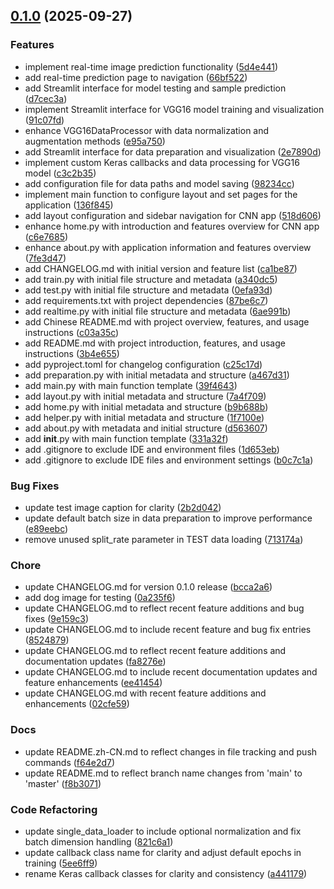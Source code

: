 <!-- insertion marker -->
<a name="0.1.0"></a>

## [0.1.0](https://github.com/DaoChaShao/py-st-ml-cnn-vgg-cat-n-dog/compare/50278e99149a5490bde6d0fefb3047c18439970d...0.1.0) (2025-09-27)

### Features

- implement real-time image prediction functionality ([5d4e441](https://github.com/DaoChaShao/py-st-ml-cnn-vgg-cat-n-dog/commit/5d4e44117e5e80c7c87f2cd3cba969ee01afa072))
- add real-time prediction page to navigation ([66bf522](https://github.com/DaoChaShao/py-st-ml-cnn-vgg-cat-n-dog/commit/66bf522b941eb98525ef2460d831d6e3db3e23f7))
- add Streamlit interface for model testing and sample prediction ([d7cec3a](https://github.com/DaoChaShao/py-st-ml-cnn-vgg-cat-n-dog/commit/d7cec3a64c3c4b6ad9b27f5136216ad0f1a52f5a))
- implement Streamlit interface for VGG16 model training and visualization ([91c07fd](https://github.com/DaoChaShao/py-st-ml-cnn-vgg-cat-n-dog/commit/91c07fd1c7a697a3c02052f86f74f4d157166f1d))
- enhance VGG16DataProcessor with data normalization and augmentation methods ([e95a750](https://github.com/DaoChaShao/py-st-ml-cnn-vgg-cat-n-dog/commit/e95a750d5211bfcf2044fc75fe581d61e72efff3))
- add Streamlit interface for data preparation and visualization ([2e7890d](https://github.com/DaoChaShao/py-st-ml-cnn-vgg-cat-n-dog/commit/2e7890d0e1b32a31e69d4820c2e7adf92cb4693d))
- implement custom Keras callbacks and data processing for VGG16 model ([c3c2b35](https://github.com/DaoChaShao/py-st-ml-cnn-vgg-cat-n-dog/commit/c3c2b354e45b6127a27b09c6e668ef5a6cca5127))
- add configuration file for data paths and model saving ([98234cc](https://github.com/DaoChaShao/py-st-ml-cnn-vgg-cat-n-dog/commit/98234cc8ee6e74649b6ca135c671858b8bed469a))
- implement main function to configure layout and set pages for the application ([136f845](https://github.com/DaoChaShao/py-st-ml-cnn-vgg-cat-n-dog/commit/136f845fd3390d473ab1b7cbe537dd2ae1f6b82e))
- add layout configuration and sidebar navigation for CNN app ([518d606](https://github.com/DaoChaShao/py-st-ml-cnn-vgg-cat-n-dog/commit/518d606718fe2ddc9f4b592bf51303df2e09a2bb))
- enhance home.py with introduction and features overview for CNN app ([c6e7685](https://github.com/DaoChaShao/py-st-ml-cnn-vgg-cat-n-dog/commit/c6e7685998353553dc71cf4e9438b7a8a738bcb1))
- enhance about.py with application information and features overview ([7fe3d47](https://github.com/DaoChaShao/py-st-ml-cnn-vgg-cat-n-dog/commit/7fe3d475d34cab8c63311e97ab7c5e8e306ec80e))
- add CHANGELOG.md with initial version and feature list ([ca1be87](https://github.com/DaoChaShao/py-st-ml-cnn-vgg-cat-n-dog/commit/ca1be87b3e7c65140b8d47fe12339b90f1a46b48))
- add train.py with initial file structure and metadata ([a340dc5](https://github.com/DaoChaShao/py-st-ml-cnn-vgg-cat-n-dog/commit/a340dc5c0cc9086fa93d8758cdfa9c7629ac21c5))
- add test.py with initial file structure and metadata ([0efa93d](https://github.com/DaoChaShao/py-st-ml-cnn-vgg-cat-n-dog/commit/0efa93d49da2fbe2eef9741bf36817be89b12474))
- add requirements.txt with project dependencies ([87be6c7](https://github.com/DaoChaShao/py-st-ml-cnn-vgg-cat-n-dog/commit/87be6c7c7f454c8ab52da7fb8ca944695656666a))
- add realtime.py with initial file structure and metadata ([6ae991b](https://github.com/DaoChaShao/py-st-ml-cnn-vgg-cat-n-dog/commit/6ae991bb404fa8c16844c8442d08e7bb306df2fc))
- add Chinese README.md with project overview, features, and usage instructions ([c03a35c](https://github.com/DaoChaShao/py-st-ml-cnn-vgg-cat-n-dog/commit/c03a35c845a230a8646931ea61452abe5d37e48a))
- add README.md with project introduction, features, and usage instructions ([3b4e655](https://github.com/DaoChaShao/py-st-ml-cnn-vgg-cat-n-dog/commit/3b4e655a66c6c9e3840ce40e4570d61b44355c52))
- add pyproject.toml for changelog configuration ([c25c17d](https://github.com/DaoChaShao/py-st-ml-cnn-vgg-cat-n-dog/commit/c25c17ddd2a067333da17b62981a11fc65b8a6a0))
- add preparation.py with initial metadata and structure ([a467d31](https://github.com/DaoChaShao/py-st-ml-cnn-vgg-cat-n-dog/commit/a467d31264e10a73e274f772e68de64fca43df42))
- add main.py with main function template ([39f4643](https://github.com/DaoChaShao/py-st-ml-cnn-vgg-cat-n-dog/commit/39f4643fe4328c143c0c3606d20906c9c8596ef3))
- add layout.py with initial metadata and structure ([7a4f709](https://github.com/DaoChaShao/py-st-ml-cnn-vgg-cat-n-dog/commit/7a4f7093401aaa5b014ed0f77b77be327ab3dd3f))
- add home.py with initial metadata and structure ([b9b688b](https://github.com/DaoChaShao/py-st-ml-cnn-vgg-cat-n-dog/commit/b9b688b743d95b461e451f39b34765e65b36861d))
- add helper.py with initial metadata and structure ([1f7100e](https://github.com/DaoChaShao/py-st-ml-cnn-vgg-cat-n-dog/commit/1f7100e9a832d28ad26cceddc4dc5ce990c0ab60))
- add about.py with metadata and initial structure ([d563607](https://github.com/DaoChaShao/py-st-ml-cnn-vgg-cat-n-dog/commit/d56360744442ffb93f18612e1d436d14346b47e3))
- add __init__.py with main function template ([331a32f](https://github.com/DaoChaShao/py-st-ml-cnn-vgg-cat-n-dog/commit/331a32f78578ba14022ff1c5cdead66793dbba72))
- add .gitignore to exclude IDE and environment files ([1d653eb](https://github.com/DaoChaShao/py-st-ml-cnn-vgg-cat-n-dog/commit/1d653ebeae3711da191d86c6788e77321f4afb0c))
- add .gitignore to exclude IDE files and environment settings ([b0c7c1a](https://github.com/DaoChaShao/py-st-ml-cnn-vgg-cat-n-dog/commit/b0c7c1a388417a44074ca5c4cce7a96752ef1d87))

### Bug Fixes

- update test image caption for clarity ([2b2d042](https://github.com/DaoChaShao/py-st-ml-cnn-vgg-cat-n-dog/commit/2b2d0428bb0ce23b7b71c7c95acdb4367327b4bc))
- update default batch size in data preparation to improve performance ([e89eebc](https://github.com/DaoChaShao/py-st-ml-cnn-vgg-cat-n-dog/commit/e89eebc0b03c77856fb27a378d19c78b6786de0f))
- remove unused split_rate parameter in TEST data loading ([713174a](https://github.com/DaoChaShao/py-st-ml-cnn-vgg-cat-n-dog/commit/713174aeb90eee71fc4d8813996c8c6de8f6e017))

### Chore

- update CHANGELOG.md for version 0.1.0 release ([bcca2a6](https://github.com/DaoChaShao/py-st-ml-cnn-vgg-cat-n-dog/commit/bcca2a6d675f0fbdd1c369711141fcdee418da41))
- add dog image for testing ([0a235f6](https://github.com/DaoChaShao/py-st-ml-cnn-vgg-cat-n-dog/commit/0a235f653dc058398b4ba8d49377028ecca4bfd1))
- update CHANGELOG.md to reflect recent feature additions and bug fixes ([9e159c3](https://github.com/DaoChaShao/py-st-ml-cnn-vgg-cat-n-dog/commit/9e159c357ee4bbe790492f54ce93541d3a7c957a))
- update CHANGELOG.md to include recent feature and bug fix entries ([8524879](https://github.com/DaoChaShao/py-st-ml-cnn-vgg-cat-n-dog/commit/8524879eaf217758cd87b748e186c7f405f7cba2))
- update CHANGELOG.md to reflect recent feature additions and documentation updates ([fa8276e](https://github.com/DaoChaShao/py-st-ml-cnn-vgg-cat-n-dog/commit/fa8276e3f126b7847b14a5e7e2b90238e1b9e3ef))
- update CHANGELOG.md to include recent documentation updates and feature enhancements ([ee41454](https://github.com/DaoChaShao/py-st-ml-cnn-vgg-cat-n-dog/commit/ee41454fdd095344b81f5d2b303f76dec2030acc))
- update CHANGELOG.md with recent feature additions and enhancements ([02cfe59](https://github.com/DaoChaShao/py-st-ml-cnn-vgg-cat-n-dog/commit/02cfe592a20a2bd908abd9950bf4613fabcb612d))

### Docs

- update README.zh-CN.md to reflect changes in file tracking and push commands ([f64e2d7](https://github.com/DaoChaShao/py-st-ml-cnn-vgg-cat-n-dog/commit/f64e2d7ea050273995e3a4baebdf071f8cf985db))
- update README.md to reflect branch name changes from 'main' to 'master' ([f8b3071](https://github.com/DaoChaShao/py-st-ml-cnn-vgg-cat-n-dog/commit/f8b30716406d1f544b200a5d6eb84d633344b483))

### Code Refactoring

- update single_data_loader to include optional normalization and fix batch dimension handling ([821c6a1](https://github.com/DaoChaShao/py-st-ml-cnn-vgg-cat-n-dog/commit/821c6a1834b2cd2517f4d45ca5b11a9232d93864))
- update callback class name for clarity and adjust default epochs in training ([5ee6ff9](https://github.com/DaoChaShao/py-st-ml-cnn-vgg-cat-n-dog/commit/5ee6ff94adf0328ccf31f9264a1804c27e87bec4))
- rename Keras callback classes for clarity and consistency ([a441179](https://github.com/DaoChaShao/py-st-ml-cnn-vgg-cat-n-dog/commit/a44117996200c61d68e88d8745095345a23dcdb6))

